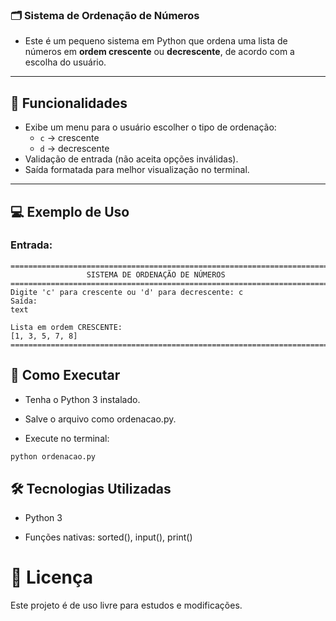  ### 🗂️ Sistema de Ordenação de Números

* Este é um pequeno sistema em Python que ordena uma lista de números em **ordem crescente** ou **decrescente**, de acordo com a escolha do usuário.

---

## 📌 Funcionalidades
- Exibe um menu para o usuário escolher o tipo de ordenação:
  - `c` → crescente
  - `d` → decrescente
- Validação de entrada (não aceita opções inválidas).
- Saída formatada para melhor visualização no terminal.

---

## 💻 Exemplo de Uso

### Entrada:
```text
=======================================================================
                 SISTEMA DE ORDENAÇÃO DE NÚMEROS
=======================================================================
Digite 'c' para crescente ou 'd' para decrescente: c
Saída:
text

Lista em ordem CRESCENTE:
[1, 3, 5, 7, 8]
=======================================================================
```

## 🚀 Como Executar
* Tenha o Python 3 instalado.

* Salve o arquivo como ordenacao.py.

- Execute no terminal:

```bash
python ordenacao.py
```

## 🛠️ Tecnologias Utilizadas
- Python 3

- Funções nativas: sorted(), input(), print()

# 📄 Licença
Este projeto é de uso livre para estudos e modificações.